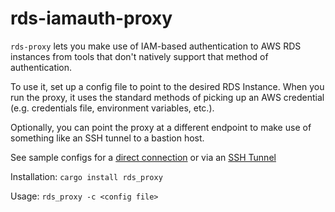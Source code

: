 rds-iamauth-proxy
=================

`rds-proxy` lets you make use of IAM-based authentication to
AWS RDS instances from tools that don't natively support
that method of authentication.

To use it, set up a config file to point to the desired RDS Instance.
When you run the proxy, it uses the standard methods of picking up an
AWS credential (e.g. credentials file, environment variables, etc.).

Optionally, you can point the proxy at a different endpoint to make use
of something like an SSH tunnel to a bastion host.

See sample configs for a [direct connection](./sample.config.json)
 or via an [SSH Tunnel](./ssh-tunnel.config.json)

Installation: `cargo install rds_proxy`

Usage: `rds_proxy -c <config file>`
